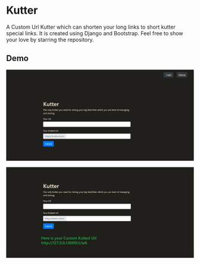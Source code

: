 # Kutter

A Custom Url Kutter which can shorten your long links to short kutter special links. It is created using Django and Bootstrap. Feel free to show your love by starring the repository.

## Demo 
![](https://github.com/arkalsekar/Kutter/blob/main/static/demo_1.JPG)

![](https://github.com/arkalsekar/Kutter/blob/main/static/demo_2.JPG)

